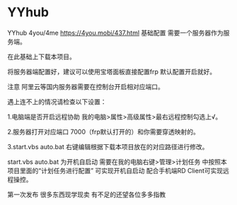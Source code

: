 # YYhub
YYhub 4you/4me
https://4you.mobi/437.html  基础配置 需要一个服务器作为服务端。


在此基础上下载本项目。

将服务器端配置好，建议可以使用宝塔面板直接配置frp 默认配置开启就好。

注意 阿里云等国内服务器需要在控制台开启相对应端口。

遇上连不上的情况请检查以下设置：

1.电脑端是否开启远程协助 我的电脑>属性>高级属性>最右远程控制勾选上√。

2.服务器打开对应端口 7000（frp默认打开的）和你需要穿透映射的。

3.start.vbs  auto.bat 右键编辑根据下载本项目放在的对应路径进行修改。

start.vbs  auto.bat 为开机自启动  需要在我的电脑右键>管理>计划任务 中按照本项目里面的“计划任务进行配置” 可实现开机自启动 配合手机端RD Client可实现远程操控。


第一次发布 很多东西现学现卖 有不足的还望各位多多指教
